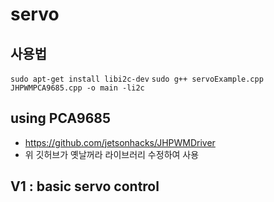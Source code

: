 # servo

## 사용법
`sudo apt-get install libi2c-dev`
`sudo g++ servoExample.cpp JHPWMPCA9685.cpp -o main -li2c`

## using PCA9685
- https://github.com/jetsonhacks/JHPWMDriver
- 위 깃허브가 옛날꺼라 라이브러리 수정하여 사용

## V1 : basic servo control
